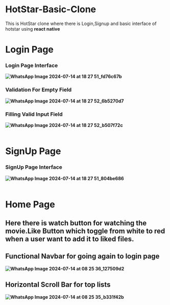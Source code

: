 # HotStar-Basic-Clone
This is HotStar clone where there is Login,Signup and basic interface of hotstar using <b>react native<b>

# Login Page
### Login Page Interface
![WhatsApp Image 2024-07-14 at 18 27 51_fd76c67b](https://github.com/user-attachments/assets/1187cde7-350e-4b7d-933f-b563cb8276ff)

### Validation For Empty Field
![WhatsApp Image 2024-07-14 at 18 27 52_6b5270d7](https://github.com/user-attachments/assets/b26de9fc-da21-4147-b4a4-af9f5da44af3)

### Filling Valid Input Field
![WhatsApp Image 2024-07-14 at 18 27 52_b507f72c](https://github.com/user-attachments/assets/e5e96f5b-90a2-46c2-bbb0-f52a8e57678e)
<br>
<br>


# SignUp Page
### SignUp Page Interface
![WhatsApp Image 2024-07-14 at 18 27 51_804be686](https://github.com/user-attachments/assets/5f619eba-6406-43cc-804a-2d5b8d1efbc9)
<br>
<br>


# Home Page
## Here there is watch button for watching the movie.Like Button which toggle from white to red when a user want to add it to liked files.
## Functional Navbar for going again to login page
![WhatsApp Image 2024-07-14 at 08 25 36_127509d2](https://github.com/user-attachments/assets/27876862-04d2-4faf-b3df-ff3fb8c4e093)
<br>
## Horizontal Scroll Bar for top lists
![WhatsApp Image 2024-07-14 at 08 25 35_b331f42b](https://github.com/user-attachments/assets/03912004-ab37-4c94-9d72-73408283795e)
<br>
